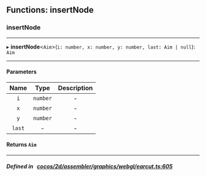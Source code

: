 ## Functions: insertNode

### insertNode


___
▸ **insertNode**<`Aim`\>(`i: number, x: number, y: number, last: Aim | null`): `Aim`
___


#### Parameters

| Name | Type | Description |
| :------: | :------: | :------: |
| `i` | `number` | - |
| `x` | `number` | - |
| `y` | `number` | - |
| `last` | - | - |

#### Returns `Aim` 
___


##### Defined in &nbsp;   [cocos/2d/assembler/graphics/webgl/earcut.ts:605](https://github.com/cocos-creator/engine/blob/c7bf6b8a9/cocos/2d/assembler/graphics/webgl/earcut.ts#L605)&nbsp;
